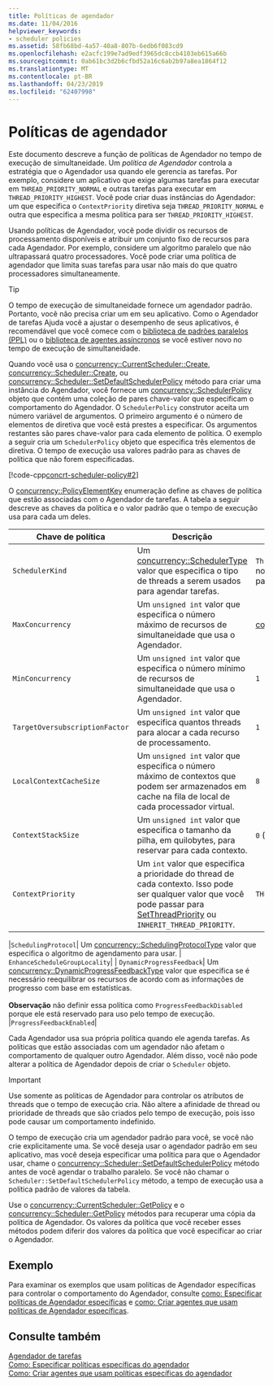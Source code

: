 ```yaml
---
title: Políticas de agendador
ms.date: 11/04/2016
helpviewer_keywords:
- scheduler policies
ms.assetid: 58fb68bd-4a57-40a8-807b-6edb6f083cd9
ms.openlocfilehash: e2acfc199e7ad9edf3965dc8ccb4103eb615a66b
ms.sourcegitcommit: 0ab61bc3d2b6cfbd52a16c6ab2b97a8ea1864f12
ms.translationtype: MT
ms.contentlocale: pt-BR
ms.lasthandoff: 04/23/2019
ms.locfileid: "62407998"
---
```

# <a name="scheduler-policies"></a>Políticas de agendador

Este documento descreve a função de políticas de Agendador no tempo de execução de simultaneidade. Um *política de Agendador* controla a estratégia que o Agendador usa quando ele gerencia as tarefas. Por exemplo, considere um aplicativo que exige algumas tarefas para executar em `THREAD_PRIORITY_NORMAL` e outras tarefas para executar em `THREAD_PRIORITY_HIGHEST`.  Você pode criar duas instâncias do Agendador: um que especifica o `ContextPriority` diretiva seja `THREAD_PRIORITY_NORMAL` e outra que especifica a mesma política para ser `THREAD_PRIORITY_HIGHEST`.

Usando políticas de Agendador, você pode dividir os recursos de processamento disponíveis e atribuir um conjunto fixo de recursos para cada Agendador. Por exemplo, considere um algoritmo paralelo que não ultrapassará quatro processadores. Você pode criar uma política de agendador que limita suas tarefas para usar não mais do que quatro processadores simultaneamente.

> [!TIP]
>  O tempo de execução de simultaneidade fornece um agendador padrão. Portanto, você não precisa criar um em seu aplicativo. Como o Agendador de tarefas Ajuda você a ajustar o desempenho de seus aplicativos, é recomendável que você comece com o [biblioteca de padrões paralelos (PPL)](../../parallel/concrt/parallel-patterns-library-ppl.md) ou o [biblioteca de agentes assíncronos](../../parallel/concrt/asynchronous-agents-library.md) se você estiver novo no tempo de execução de simultaneidade.

Quando você usa o [concurrency::CurrentScheduler::Create](reference/currentscheduler-class.md#create), [concurrency::Scheduler::Create](reference/scheduler-class.md#create), ou [concurrency::Scheduler::SetDefaultSchedulerPolicy](reference/scheduler-class.md#setdefaultschedulerpolicy) método para criar uma instância do Agendador, você fornece um [concurrency::SchedulerPolicy](../../parallel/concrt/reference/schedulerpolicy-class.md) objeto que contém uma coleção de pares chave-valor que especificam o comportamento do Agendador. O `SchedulerPolicy` construtor aceita um número variável de argumentos. O primeiro argumento é o número de elementos de diretiva que você está prestes a especificar. Os argumentos restantes são pares chave-valor para cada elemento de política. O exemplo a seguir cria um `SchedulerPolicy` objeto que especifica três elementos de diretiva. O tempo de execução usa valores padrão para as chaves de política que não forem especificadas.

[!code-cpp[concrt-scheduler-policy#2](../../parallel/concrt/codesnippet/cpp/scheduler-policies_1.cpp)]

O [concurrency::PolicyElementKey](reference/concurrency-namespace-enums.md#policyelementkey) enumeração define as chaves de política que estão associadas com o Agendador de tarefas. A tabela a seguir descreve as chaves da política e o valor padrão que o tempo de execução usa para cada um deles.

|Chave de política|Descrição|Valor padrão|
|----------------|-----------------|-------------------|
|`SchedulerKind`|Um [concurrency::SchedulerType](reference/concurrency-namespace-enums.md#schedulertype) valor que especifica o tipo de threads a serem usados para agendar tarefas.|`ThreadScheduler` (use threads normais). Isso é o único valor válido para essa chave.|
|`MaxConcurrency`|Um `unsigned int` valor que especifica o número máximo de recursos de simultaneidade que usa o Agendador.|[concurrency::MaxExecutionResources](reference/concurrency-namespace-constants1.md#maxexecutionresources)|
|`MinConcurrency`|Um `unsigned int` valor que especifica o número mínimo de recursos de simultaneidade que usa o Agendador.|`1`|
|`TargetOversubscriptionFactor`|Um `unsigned int` valor que especifica quantos threads para alocar a cada recurso de processamento.|`1`|
|`LocalContextCacheSize`|Um `unsigned int` valor que especifica o número máximo de contextos que podem ser armazenados em cache na fila de local de cada processador virtual.|`8`|
|`ContextStackSize`|Um `unsigned int` valor que especifica o tamanho da pilha, em quilobytes, para reservar para cada contexto.|`0` (use o tamanho da pilha padrão)|
|`ContextPriority`|Um `int` valor que especifica a prioridade do thread de cada contexto. Isso pode ser qualquer valor que você pode passar para [SetThreadPriority](/windows/desktop/api/processthreadsapi/nf-processthreadsapi-setthreadpriority) ou `INHERIT_THREAD_PRIORITY`.|`THREAD_PRIORITY_NORMAL`|

|`SchedulingProtocol`| Um [concurrency::SchedulingProtocolType](reference/concurrency-namespace-enums.md#schedulingprotocoltype) valor que especifica o algoritmo de agendamento para usar. | `EnhanceScheduleGroupLocality`| | `DynamicProgressFeedback`| Um [concurrency::DynamicProgressFeedbackType](reference/concurrency-namespace-enums.md#dynamicprogressfeedbacktype) valor que especifica se é necessário reequilibrar os recursos de acordo com as informações de progresso com base em estatísticas.<br /><br /> **Observação** não definir essa política como `ProgressFeedbackDisabled` porque ele está reservado para uso pelo tempo de execução. |`ProgressFeedbackEnabled`|

Cada Agendador usa sua própria política quando ele agenda tarefas. As políticas que estão associadas com um agendador não afetam o comportamento de qualquer outro Agendador. Além disso, você não pode alterar a política de Agendador depois de criar o `Scheduler` objeto.

> [!IMPORTANT]
>  Use somente as políticas de Agendador para controlar os atributos de threads que o tempo de execução cria. Não altere a afinidade de thread ou prioridade de threads que são criados pelo tempo de execução, pois isso pode causar um comportamento indefinido.

O tempo de execução cria um agendador padrão para você, se você não crie explicitamente uma. Se você deseja usar o agendador padrão em seu aplicativo, mas você deseja especificar uma política para que o Agendador usar, chame o [concurrency::Scheduler::SetDefaultSchedulerPolicy](reference/scheduler-class.md#setdefaultschedulerpolicy) método antes de você agendar o trabalho paralelo. Se você não chamar o `Scheduler::SetDefaultSchedulerPolicy` método, a tempo de execução usa a política padrão de valores da tabela.

Use o [concurrency::CurrentScheduler::GetPolicy](reference/currentscheduler-class.md#getpolicy) e o [concurrency::Scheduler::GetPolicy](reference/scheduler-class.md#getpolicy) métodos para recuperar uma cópia da política de Agendador. Os valores da política que você receber esses métodos podem diferir dos valores da política que você especificar ao criar o Agendador.

## <a name="example"></a>Exemplo

Para examinar os exemplos que usam políticas de Agendador específicas para controlar o comportamento do Agendador, consulte [como: Especificar políticas de Agendador específicas](../../parallel/concrt/how-to-specify-specific-scheduler-policies.md) e [como: Criar agentes que usam políticas de Agendador específicas](../../parallel/concrt/how-to-create-agents-that-use-specific-scheduler-policies.md).

## <a name="see-also"></a>Consulte também

[Agendador de tarefas](../../parallel/concrt/task-scheduler-concurrency-runtime.md)<br/>
[Como: Especificar políticas específicas do agendador](../../parallel/concrt/how-to-specify-specific-scheduler-policies.md)<br/>
[Como: Criar agentes que usam políticas específicas do agendador](../../parallel/concrt/how-to-create-agents-that-use-specific-scheduler-policies.md)
